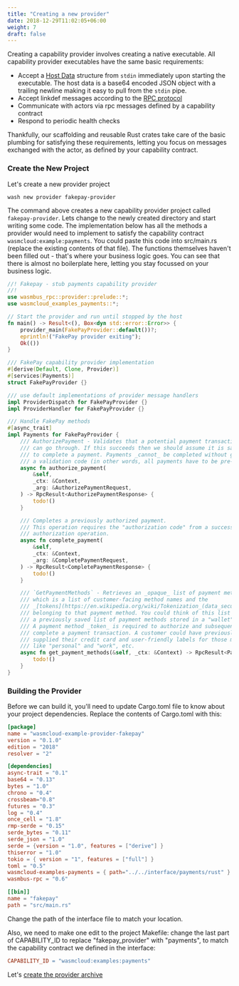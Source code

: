 ```yaml
---
title: "Creating a new provider"
date: 2018-12-29T11:02:05+06:00
weight: 7
draft: false
---
```


Creating a capability provider involves creating a native executable. All capability provider executables have the same basic requirements:

- Accept a [Host Data](https://wasmcloud.github.io/interfaces/html/org_wasmcloud_core.html#host_data) structure from `stdin` immediately upon starting the executable. The host data is a base64 encoded JSON object with a trailing newline making it easy to pull from the `stdin` pipe.
- Accept linkdef messages according to the [RPC protocol](../../../reference/lattice-protocols/rpc)
- Communicate with actors via rpc messages defined by a capability contract
- Respond to periodic health checks

Thankfully, our scaffolding and reusable Rust crates take care of the basic plumbing for satisfying these requirements, letting you focus on messages exchanged with the actor, as defined by your capability contract.

### Create the New Project

Let's create a new provider project

```shell
wash new provider fakepay-provider
```

The command above creates a new capability provider project called `fakepay-provider`. Lets change to the newly created directory and start writing some code. The implementation below has all the methods a provider would need to implement to satisfy the capability contract `wasmcloud:example:payments`. You could paste this code into src/main.rs (replace the existing contents of that file). The functions themselves haven't been filled out - that's where your business logic goes. You can see that there is almost no boilerplate here, letting you stay focussed on your business logic.

```rust
//! Fakepay - stub payments capability provider
//!
use wasmbus_rpc::provider::prelude::*;
use wasmcloud_examples_payments::*;

// Start the provider and run until stopped by the host
fn main() -> Result<(), Box<dyn std::error::Error>> {
    provider_main(FakePayProvider::default())?;
    eprintln!("FakePay provider exiting");
    Ok(())
}

/// FakePay capability provider implementation
#[derive(Default, Clone, Provider)]
#[services(Payments)]
struct FakePayProvider {}

/// use default implementations of provider message handlers
impl ProviderDispatch for FakePayProvider {}
impl ProviderHandler for FakePayProvider {}

/// Handle FakePay methods
#[async_trait]
impl Payments for FakePayProvider {
    /// AuthorizePayment - Validates that a potential payment transaction
    /// can go through. If this succeeds then we should assume it is safe
    /// to complete a payment. Payments _cannot_ be completed without getting
    /// a validation code (in other words, all payments have to be pre-authorized).
    async fn authorize_payment(
        &self,
        _ctx: &Context,
        _arg: &AuthorizePaymentRequest,
    ) -> RpcResult<AuthorizePaymentResponse> {
        todo!()
    }

    /// Completes a previously authorized payment.
    /// This operation requires the "authorization code" from a successful
    /// authorization operation.
    async fn complete_payment(
        &self,
        _ctx: &Context,
        _arg: &CompletePaymentRequest,
    ) -> RpcResult<CompletePaymentResponse> {
        todo!()
    }

    /// `GetPaymentMethods` - Retrieves an _opaque_ list of payment methods,
    /// which is a list of customer-facing method names and the
    /// _[tokens](https://en.wikipedia.org/wiki/Tokenization_(data_security))_
    /// belonging to that payment method. You could think of this list as
    /// a previously saved list of payment methods stored in a "wallet".
    /// A payment method _token_ is required to authorize and subsequently
    /// complete a payment transaction. A customer could have previously
    /// supplied their credit card and user-friendly labels for those methods
    /// like "personal" and "work", etc.
    async fn get_payment_methods(&self, _ctx: &Context) -> RpcResult<PaymentMethods> {
        todo!()
    }
}
```

### Building the Provider

Before we can build it, you'll need to update Cargo.toml file to know about your project dependencies. Replace the contents of Cargo.toml with this:

```toml
[package]
name = "wasmcloud-example-provider-fakepay"
version = "0.1.0"
edition = "2018"
resolver = "2"

[dependencies]
async-trait = "0.1"
base64 = "0.13"
bytes = "1.0"
chrono = "0.4"
crossbeam="0.8"
futures = "0.3"
log = "0.4"
once_cell = "1.8"
rmp-serde = "0.15"
serde_bytes = "0.11"
serde_json = "1.0"
serde = {version = "1.0", features = ["derive"] }
thiserror = "1.0"
tokio = { version = "1", features = ["full"] }
toml = "0.5"
wasmcloud-examples-payments = { path="../../interface/payments/rust" }
wasmbus-rpc = "0.6"

[[bin]]
name = "fakepay"
path = "src/main.rs"
```

Change the path of the interface file to match your location.

Also, we need to make one edit to the project Makefile: change the last part of CAPABILITY_ID to replace "fakepay_provider" with "payments", to match the capability contract we defined in the interface:

```Makefile
CAPABILITY_ID = "wasmcloud:examples:payments"
```

Let's [create the provider archive](./create-par/)
